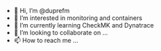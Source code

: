 - 👋 Hi, I’m @duprefm
- 👀 I’m interested in monitoring and containers
- 🌱 I’m currently learning CheckMK and Dynatrace
- 💞️ I’m looking to collaborate on ...
- 📫 How to reach me ...

<!---
duprefm/duprefm is a ✨ special ✨ repository because its `README.md` (this file) appears on your GitHub profile.
You can click the Preview link to take a look at your changes.
--->
